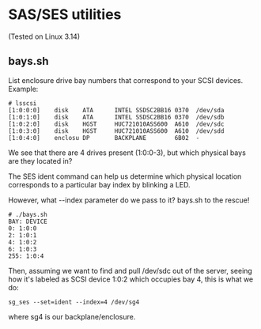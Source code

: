 # SAS/SES utilities
(Tested on Linux 3.14)

## bays.sh
List enclosure drive bay numbers that correspond to your SCSI devices.
Example:
```
# lsscsi
[1:0:0:0]    disk    ATA      INTEL SSDSC2BB16 0370  /dev/sda 
[1:0:1:0]    disk    ATA      INTEL SSDSC2BB16 0370  /dev/sdb 
[1:0:2:0]    disk    HGST     HUC721010ASS600  A610  /dev/sdc 
[1:0:3:0]    disk    HGST     HUC721010ASS600  A610  /dev/sdd 
[1:0:4:0]    enclosu DP       BACKPLANE        6B02  -
```
We see that there are 4 drives present (1:0:0-3), but which physical bays are they located in?

The SES ident command can help us determine which physical location corresponds to a particular bay index by blinking a LED.

However, what --index parameter do we pass to it? bays.sh to the rescue!

```
# ./bays.sh
BAY: DEVICE
0: 1:0:0
2: 1:0:1
4: 1:0:2
6: 1:0:3
255: 1:0:4
```
 
Then, assuming we want to find and pull /dev/sdc out of the server, seeing how it's labeled as SCSI device 1:0:2 which occupies bay 4, this is what we do:

```
sg_ses --set=ident --index=4 /dev/sg4
```

where sg4 is our backplane/enclosure.
